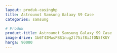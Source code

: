 ```yaml
---
layout: produk-casinghp
title: Astrounot Samsung Galaxy S9 Case
categories: samsung

# Produk
product-title: Astrounot Samsung Galaxy S9 Case
image-drive: 1b6T4IMwsFBS1nug2l75if8iJfON5fKUY
harga: 90000
---
```

